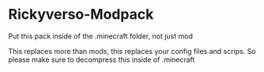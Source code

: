 # Rickyverso-Modpack
 
Put this pack inside of the .minecraft folder, not just mod

This replaces more than mods, this replaces your config files and scrips. So please make sure to decompress this inside of .minecraft
